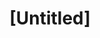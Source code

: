 ---
pid: MX125
title: "[Untitled]"
location_transcription: Malcolm X Park
zipcode: '19139'
outside_phl: 
neighborhood: Walnut Hill
age: '33'
age_range: 30-39
instagram: 
image_file_name: MX_125.jpg
proposal_transcription: A statue of Malcolm X or Martin Luther King
topic: Figure,History
topic_summary: 0, 0
type: Sculpture Statue
keywords_other: 
credit: Derrick Wade
image_labels: 
twitter: 
facebook: 
permalink: "/monuments/mx125/"
layout: item-page
---
